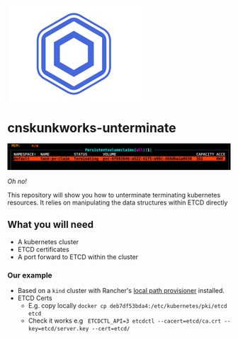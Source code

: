 <img src="images/logo.png" width="300">

# cnskunkworks-unterminate

<img src="images/terminating.png" width="600">

_Oh no!_

This repository will show you how to unterminate terminating kubernetes resources.
It relies on manipulating the data structures within ETCD directly



## What you will need

- A kubernetes cluster
- ETCD certificates 
- A port forward to ETCD within the cluster

### Our example

- Based on a `kind` cluster with Rancher's [local path provisioner](https://github.com/rancher/local-path-provisioner) installed.
- ETCD Certs
  - E.g. copy locally `docker cp deb7df53bda4:/etc/kubernetes/pki/etcd etcd`
  - Check it works e.g ` ETCDCTL_API=3 etcdctl --cacert=etcd/ca.crt --key=etcd/server.key --cert=etcd/`